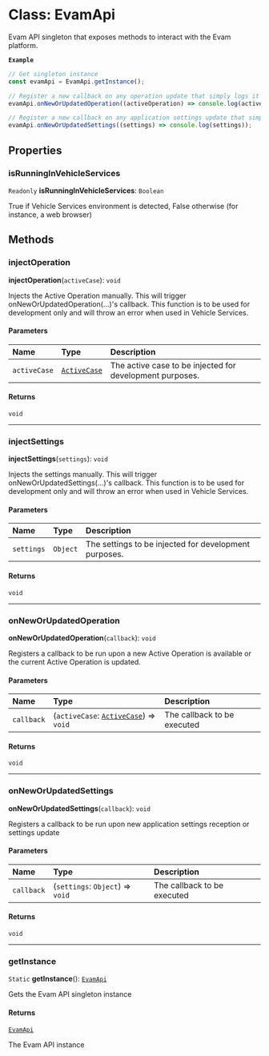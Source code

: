 # Class: EvamApi

Evam API singleton that exposes methods to interact with the Evam platform.

**`Example`**

```ts
// Get singleton instance
const evamApi = EvamApi.getInstance();

// Register a new callback on any operation update that simply logs it
evamApi.onNewOrUpdatedOperation((activeOperation) => console.log(activeOperation));

// Register a new callback on any application settings update that simply logs them
evamApi.onNewOrUpdatedSettings((settings) => console.log(settings));
```

## Properties

### isRunningInVehicleServices

 `Readonly` **isRunningInVehicleServices**: `Boolean`

True if Vehicle Services environment is detected, False otherwise (for instance, a web browser)

## Methods

### injectOperation

**injectOperation**(`activeCase`): `void`

Injects the Active Operation manually. This will trigger onNewOrUpdatedOperation(...)'s callback.
This function is to be used for development only and will throw an error when used in Vehicle Services.

#### Parameters

| Name | Type | Description |
| :------ | :------ | :------ |
| `activeCase` | [`ActiveCase`](ActiveCase.md) | The active case to be injected for development purposes. |

#### Returns

`void`

___

### injectSettings

**injectSettings**(`settings`): `void`

Injects the settings manually. This will trigger onNewOrUpdatedSettings(...)'s callback.
This function is to be used for development only and will throw an error when used in Vehicle Services.

#### Parameters

| Name | Type | Description |
| :------ | :------ | :------ |
| `settings` | `Object` | The settings to be injected for development purposes. |

#### Returns

`void`

___

### onNewOrUpdatedOperation

**onNewOrUpdatedOperation**(`callback`): `void`

Registers a callback to be run upon a new Active Operation is available or the current Active
Operation is updated.

#### Parameters

| Name | Type | Description |
| :------ | :------ | :------ |
| `callback` | (`activeCase`: [`ActiveCase`](ActiveCase.md)) => `void` | The callback to be executed |

#### Returns

`void`

___

### onNewOrUpdatedSettings

**onNewOrUpdatedSettings**(`callback`): `void`

Registers a callback to be run upon new application settings reception or settings update

#### Parameters

| Name | Type | Description |
| :------ | :------ | :------ |
| `callback` | (`settings`: `Object`) => `void` | The callback to be executed |

#### Returns

`void`

___

### getInstance

`Static` **getInstance**(): [`EvamApi`](EvamApi.md)

Gets the Evam API singleton instance

#### Returns

[`EvamApi`](EvamApi.md)

The Evam API instance
